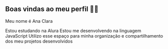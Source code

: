 ## Boas vindas ao meu perfil 💙💙
Meu nome é Ana Clara

Estou estudando na Alura
Estou me desenvolvendo na linguagem JavaScript
Utilizo esse espaço para minha organização e compartilhamento dos meu projetos desenvolvidos

<!--
**anaa0707/anaa0707** is a ✨ _special_ ✨ repository because its `README.md` (this file) appears on your GitHub profile.

Here are some ideas to get you started:

- 🔭 I’m currently working on ...
- 🌱 I’m currently learning ...
- 👯 I’m looking to collaborate on ...
- 🤔 I’m looking for help with ...
- 💬 Ask me about ...
- 📫 How to reach me: ...
- 😄 Pronouns: ...
- ⚡ Fun fact: ...
-->
